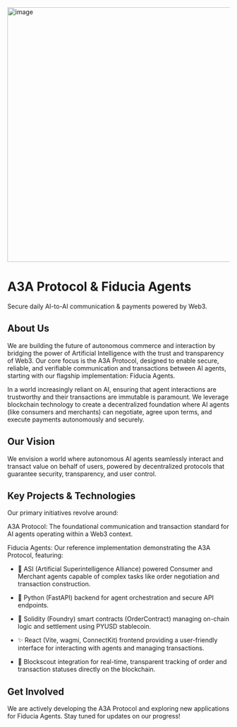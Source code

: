 
<img width="1024" height="576" alt="image" src="https://github.com/user-attachments/assets/e1defa9e-d928-4fe5-b4d1-1e13081d311b" />

# A3A Protocol & Fiducia Agents

Secure daily AI-to-AI communication & payments powered by Web3.

## About Us

We are building the future of autonomous commerce and interaction by bridging the power of Artificial Intelligence with the trust and transparency of Web3. Our core focus is the A3A Protocol, designed to enable secure, reliable, and verifiable communication and transactions between AI agents, starting with our flagship implementation: Fiducia Agents.

In a world increasingly reliant on AI, ensuring that agent interactions are trustworthy and their transactions are immutable is paramount. We leverage blockchain technology to create a decentralized foundation where AI agents (like consumers and merchants) can negotiate, agree upon terms, and execute payments autonomously and securely.

## Our Vision

We envision a world where autonomous AI agents seamlessly interact and transact value on behalf of users, powered by decentralized protocols that guarantee security, transparency, and user control.

## Key Projects & Technologies

Our primary initiatives revolve around:

A3A Protocol: The foundational communication and transaction standard for AI agents operating within a Web3 context.

Fiducia Agents: Our reference implementation demonstrating the A3A Protocol, featuring:

- 🤖 ASI (Artificial Superintelligence Alliance) powered Consumer and Merchant agents capable of complex tasks like order negotiation and transaction construction.

- 🐍 Python (FastAPI) backend for agent orchestration and secure API endpoints.

- 📜 Solidity (Foundry) smart contracts (OrderContract) managing on-chain logic and settlement using PYUSD stablecoin.

- ✨ React (Vite, wagmi, ConnectKit) frontend providing a user-friendly interface for interacting with agents and managing transactions.

- 🔎 Blockscout integration for real-time, transparent tracking of order and transaction statuses directly on the blockchain.

## Get Involved

We are actively developing the A3A Protocol and exploring new applications for Fiducia Agents. Stay tuned for updates on our progress!
